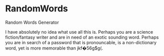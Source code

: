 # RandomWords
Random Words Generator

I have absolutely no idea what use all this is. Perhaps you are a science fiction/fantasy writer and are in need of an exotic sounding word. Perhaps you are in search of a password that is pronouncable, is a non-dictionary word, yet is more memorable than jkf�56g$g(.
